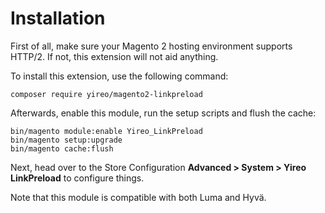 # Installation
First of all, make sure your Magento 2 hosting environment supports HTTP/2. If not, this extension will not aid anything. 

To install this extension, use the following command:

    composer require yireo/magento2-linkpreload

Afterwards, enable this module, run the setup scripts and flush the cache:

    bin/magento module:enable Yireo_LinkPreload
    bin/magento setup:upgrade
    bin/magento cache:flush

Next, head over to the Store Configuration **Advanced > System > Yireo LinkPreload** to configure things. 

Note that this module is compatible with both Luma and Hyvä.